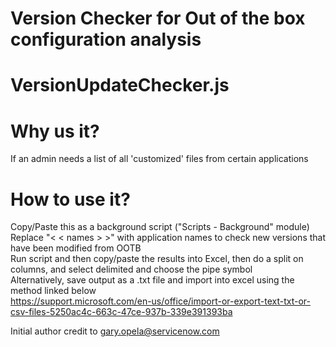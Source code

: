 # Version Checker for Out of the box configuration analysis
# VersionUpdateChecker.js

# Why us it?
If an admin needs a list of all 'customized' files from certain applications

# How to use it?
Copy/Paste this as a background script ("Scripts - Background" module)  
Replace "< < names > >" with application names to check new versions that have been modified from OOTB  
Run script and then copy/paste the results into Excel, then do a split on columns, and select delimited and choose the pipe symbol  
Alternatively, save output as a .txt file and import into excel using the method linked below  
https://support.microsoft.com/en-us/office/import-or-export-text-txt-or-csv-files-5250ac4c-663c-47ce-937b-339e391393ba  
  
Initial author credit to gary.opela@servicenow.com
